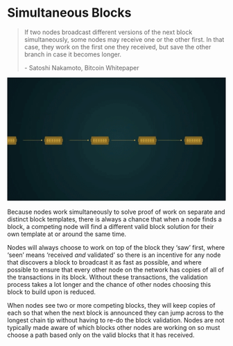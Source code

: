 # Simultaneous Blocks

> If two nodes broadcast different versions of the next block simultaneously, some nodes may receive one or the other first. In that case, they work on the first one they received, but save the other branch in case it becomes longer.
>
> \- Satoshi Nakamoto, Bitcoin Whitepaper

![](<../.gitbook/assets/Theory - Network - Simultaneous Blocks.gif>)

Because nodes work simultaneously to solve proof of work on separate and distinct block templates, there is always a chance that when a node finds a block, a competing node will find a different valid block solution for their own template at or around the same time.

Nodes will always choose to work on top of the block they ‘saw’ first, where ‘seen’ means ‘received _and_ validated’ so there is an incentive for any node that discovers a block to broadcast it as fast as possible, and where possible to ensure that every other node on the network has copies of all of the transactions in its block. Without these transactions, the validation process takes a lot longer and the chance of other nodes choosing this block to build upon is reduced.

When nodes see two or more competing blocks, they will keep copies of each so that when the next block is announced they can jump across to the longest chain tip without having to re-do the block validation. Nodes are not typically made aware of which blocks other nodes are working on so must choose a path based only on the valid blocks that it has received.
